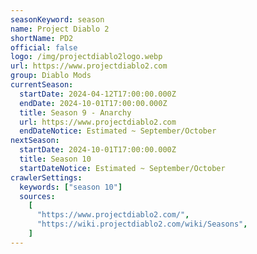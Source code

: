```yaml
---
seasonKeyword: season
name: Project Diablo 2
shortName: PD2
official: false
logo: /img/projectdiablo2logo.webp
url: https://www.projectdiablo2.com
group: Diablo Mods
currentSeason:
  startDate: 2024-04-12T17:00:00.000Z
  endDate: 2024-10-01T17:00:00.000Z
  title: Season 9 - Anarchy
  url: https://www.projectdiablo2.com
  endDateNotice: Estimated ~ September/October
nextSeason:
  startDate: 2024-10-01T17:00:00.000Z
  title: Season 10
  startDateNotice: Estimated ~ September/October
crawlerSettings:
  keywords: ["season 10"]
  sources:
    [
      "https://www.projectdiablo2.com/",
      "https://wiki.projectdiablo2.com/wiki/Seasons",
    ]
---
```

